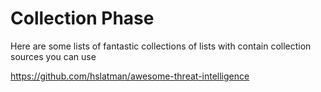 # Collection Phase

Here are some lists of fantastic collections of lists with contain collection sources you can use

https://github.com/hslatman/awesome-threat-intelligence
